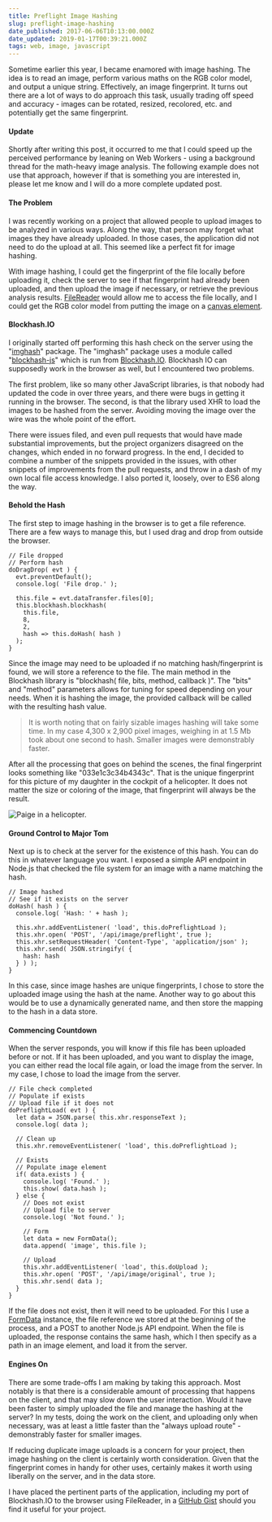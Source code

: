 ```yaml
---
title: Preflight Image Hashing
slug: preflight-image-hashing
date_published: 2017-06-06T10:13:00.000Z
date_updated: 2019-01-17T00:39:21.000Z
tags: web, image, javascript
---
```


Sometime earlier this year, I became enamored with image hashing. The idea is to read an image, perform various maths on the RGB color model, and output a unique string. Effectively, an image fingerprint. It turns out there are a lot of ways to do approach this task, usually trading off speed and accuracy - images can be rotated, resized, recolored, etc. and potentially get the same fingerprint.

#### Update

Shortly after writing this post, it occurred to me that I could speed up the perceived performance by leaning on Web Workers - using a background thread for the math-heavy image analysis. The following example does not use that approach, however if that is something you are interested in, please let me know and I will do a more complete updated post.

#### The Problem

I was recently working on a project that allowed people to upload images to be analyzed in various ways. Along the way, that person may forget what images they have already uploaded. In those cases, the application did not need to do the upload at all. This seemed like a perfect fit for image hashing.

With image hashing, I could get the fingerprint of the file locally before uploading it, check the server to see if that fingerprint had already been uploaded, and then upload the image if necessary, or retrieve the previous analysis results. [FileReader](https://developer.mozilla.org/en-US/docs/Web/API/FileReader) would allow me to access the file locally, and I could get the RGB color model from putting the image on a [canvas element](https://developer.mozilla.org/en-US/docs/Web/API/CanvasRenderingContext2D/getImageData).

#### Blockhash.IO

I originally started off performing this hash check on the server using the "[imghash](https://github.com/pwlmaciejewski/imghash)" package. The "imghash" package uses a module called "[blockhash-js](https://github.com/commonsmachinery/blockhash-js)" which is run from [Blockhash.IO](http://blockhash.io/). Blockhash IO can supposedly work in the browser as well, but I encountered two problems.

The first problem, like so many other JavaScript libraries, is that nobody had updated the code in over three years, and there were bugs in getting it running in the browser.  The second, is that the library used XHR to load the images to be hashed from the server. Avoiding moving the image over the wire was the whole point of the effort.

There were issues filed, and even pull requests that would have made substantial improvements, but the project organizers disagreed on the changes, which ended in no forward progress. In the end, I decided to combine a number of the snippets provided in the issues, with other snippets of improvements from the pull requests, and throw in a dash of my own local file access knowledge. I also ported it, loosely, over to ES6 along the way.

#### Behold the Hash

The first step to image hashing in the browser is to get a file reference. There are a few ways to manage this, but I used drag and drop from outside the browser.

    // File dropped
    // Perform hash
    doDragDrop( evt ) {
      evt.preventDefault();
      console.log( 'File drop.' );
    
      this.file = evt.dataTransfer.files[0];
      this.blockhash.blockhash( 
        this.file, 
        8, 
        2, 
        hash => this.doHash( hash ) 
      );
    }
    

Since the image may need to be uploaded if no matching hash/fingerprint is found, we will store a reference to the file. The main method in the Blockhash library is "blockhash( file, bits, method, callback )". The "bits" and "method" parameters allows for tuning for speed depending on your needs. When it is hashing the image, the provided callback will be called with the resulting hash value.

> It is worth noting that on fairly sizable images hashing will take some time. In my case 4,300 x 2,900 pixel images, weighing in at 1.5 Mb took about one second to hash. Smaller images were demonstrably faster.

After all the processing that goes on behind the scenes, the final fingerprint looks something like "033e1c3c34b4343c". That is the unique fingerprint for this picture of my daughter in the cockpit of a helicopter. It does not matter the size or coloring of the image, that fingerprint will always be the result.

![Paige in a helicopter.](http://images.kevinhoyt.com/helicopter.paige.jpg)

#### Ground Control to Major Tom

Next up is to check at the server for the existence of this hash. You can do this in whatever language you want. I exposed a simple API endpoint in Node.js that checked the file system for an image with a name matching the hash.

    // Image hashed
    // See if it exists on the server
    doHash( hash ) {
      console.log( 'Hash: ' + hash );
    
      this.xhr.addEventListener( 'load', this.doPreflightLoad );
      this.xhr.open( 'POST', '/api/image/preflight', true );
      this.xhr.setRequestHeader( 'Content-Type', 'application/json' );    
      this.xhr.send( JSON.stringify( {
        hash: hash
      } ) );
    }
    

In this case, since image hashes are unique fingerprints, I chose to store the uploaded image using the hash at the name. Another way to go about this would be to use a dynamically generated name, and then store the mapping to the hash in a data store.

#### Commencing Countdown

When the server responds, you will know if this file has been uploaded before or not. If it has been uploaded, and you want to display the image, you can either read the local file again, or load the image from the server. In my case, I chose to load the image from the server.

    // File check completed
    // Populate if exists
    // Upload file if it does not
    doPreflightLoad( evt ) {
      let data = JSON.parse( this.xhr.responseText );
      console.log( data );
    
      // Clean up
      this.xhr.removeEventListener( 'load', this.doPreflightLoad );
    
      // Exists
      // Populate image element
      if( data.exists ) {
        console.log( 'Found.' );
        this.show( data.hash );
      } else {
        // Does not exist
        // Upload file to server
        console.log( 'Not found.' );      
    
        // Form
        let data = new FormData();
        data.append( 'image', this.file );
    
        // Upload
        this.xhr.addEventListener( 'load', this.doUpload );
        this.xhr.open( 'POST', '/api/image/original', true );
        this.xhr.send( data );
      }
    }
    

If the file does not exist, then it will need to be uploaded. For this I use a [FormData](https://developer.mozilla.org/en-US/docs/Web/API/FormData) instance, the file reference we stored at the beginning of the process, and a POST to another Node.js API endpoint. When the file is uploaded, the response contains the same hash, which I then specify as a path in an image element, and load it from the server.

#### Engines On

There are some trade-offs I am making by taking this approach. Most notably is that there is a considerable amount of processing that happens on the client, and that may slow down the user interaction. Would it have been faster to simply uploaded the file and manage the hashing at the server? In my tests, doing the work on the client, and uploading only when necessary, was at least a little faster than the "always upload route" - demonstrably faster for smaller images.

If reducing duplicate image uploads is a concern for your project, then image hashing on the client is certainly worth consideration. Given that the fingerprint comes in handy for other uses, certainly makes it worth using liberally on the server, and in the data store.

I have placed the pertinent parts of the application, including my port of Blockhash.IO to the browser using FileReader, in a [GitHub Gist](https://gist.github.com/krhoyt/cf9de4eed5f406de044fd1851fb0f5dc) should you find it useful for your project.
